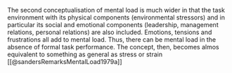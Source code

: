 The second conceptualisation of mental load is much wider in that the task environment with its physical components (environmental stressors) and in particular its social and emotional components (leadership, management relations, personal relations) are also included. Emotions, tensions and frustrations all add to mental load. Thus, there can be mental load in the absence of formal task performance. The concept, then, becomes almos equivalent to something as general as stress or strain
[[@sandersRemarksMentalLoad1979a]]
